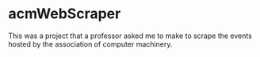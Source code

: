 # acmWebScraper
This was a project that a professor asked me to make to scrape the events hosted by the association of computer machinery. 
